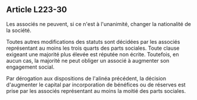 Article L223-30
----
Les associés ne peuvent, si ce n'est à l'unanimité, changer la nationalité de la
société.

Toutes autres modifications des statuts sont décidées par les associés
représentant au moins les trois quarts des parts sociales. Toute clause exigeant
une majorité plus élevée est réputée non écrite. Toutefois, en aucun cas, la
majorité ne peut obliger un associé à augmenter son engagement social.

Par dérogation aux dispositions de l'alinéa précédent, la décision d'augmenter
le capital par incorporation de bénéfices ou de réserves est prise par les
associés représentant au moins la moitié des parts sociales.
